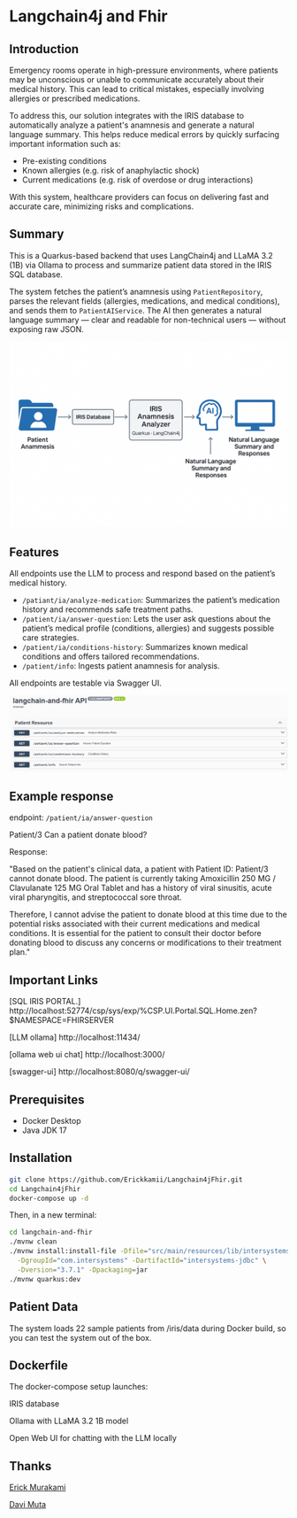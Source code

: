 # Langchain4j and Fhir

## Introduction

Emergency rooms operate in high-pressure environments, where patients may be unconscious or unable to communicate accurately about their medical history. This can lead to critical mistakes, especially involving allergies or prescribed medications.

To address this, our solution integrates with the IRIS database to automatically analyze a patient's anamnesis and generate a natural language summary. This helps reduce medical errors by quickly surfacing important information such as:

- Pre-existing conditions
- Known allergies (e.g. risk of anaphylactic shock)
- Current medications (e.g. risk of overdose or drug interactions)

With this system, healthcare providers can focus on delivering fast and accurate care, minimizing risks and complications.

## Summary

This is a Quarkus-based backend that uses LangChain4j and LLaMA 3.2 (1B) via Ollama to process and summarize patient data stored in the IRIS SQL database.

The system fetches the patient’s anamnesis using `PatientRepository`, parses the relevant fields (allergies, medications, and medical conditions), and sends them to `PatientAIService`. The AI then generates a natural language summary — clear and readable for non-technical users — without exposing raw JSON.

![alt text](/img/summary.png)

## Features

All endpoints use the LLM to process and respond based on the patient’s medical history.

- `/patiant/ia/analyze-medication`: Summarizes the patient’s medication history and recommends safe treatment paths.
- `/patient/ia/answer-question`: Lets the user ask questions about the patient’s medical profile (conditions, allergies) and suggests possible care strategies.
- `/patient/ia/conditions-history`: Summarizes known medical conditions and offers tailored recommendations.
- `/patient/info`: Ingests patient anamnesis for analysis.

All endpoints are testable via Swagger UI.

![alt text](/img/endpoints.png)

## Example response

endpoint:
`/patient/ia/answer-question`

Patient/3
Can a patient donate blood?

Response:

"Based on the patient's clinical data, a patient with Patient ID: Patient/3 cannot donate blood. The patient is currently taking Amoxicillin 250 MG / Clavulanate 125 MG Oral Tablet and has a history of viral sinusitis, acute viral pharyngitis, and streptococcal sore throat.

Therefore, I cannot advise the patient to donate blood at this time due to the potential risks associated with their current medications and medical conditions. It is essential for the patient to consult their doctor before donating blood to discuss any concerns or modifications to their treatment plan."

## Important Links

[SQL IRIS PORTAL.]
http://localhost:52774/csp/sys/exp/%CSP.UI.Portal.SQL.Home.zen?$NAMESPACE=FHIRSERVER

[LLM ollama]
http://localhost:11434/

[ollama web ui chat]
http://localhost:3000/

[swagger-ui]
http://localhost:8080/q/swagger-ui/

## Prerequisites

- Docker Desktop
- Java JDK 17

## Installation

```bash
git clone https://github.com/Erickkamii/Langchain4jFhir.git
cd Langchain4jFhir
docker-compose up -d
```

Then, in a new terminal:

```bash
cd langchain-and-fhir
./mvnw clean
./mvnw install:install-file -Dfile="src/main/resources/lib/intersystems-jdbc-3.7.1.jar" \
  -DgroupId="com.intersystems" -DartifactId="intersystems-jdbc" \
  -Dversion="3.7.1" -Dpackaging=jar
./mvnw quarkus:dev
```

## Patient Data

The system loads 22 sample patients from /iris/data during Docker build, so you can test the system out of the box.

## Dockerfile

The docker-compose setup launches:

IRIS database

Ollama with LLaMA 3.2 1B model

Open Web UI for chatting with the LLM locally

## Thanks

[Erick Murakami](http://www.linkedin.com/in/erick-murakami)

[Davi Muta](https://www.linkedin.com/in/davi-massaru-teixeira-muta-003284191/)
